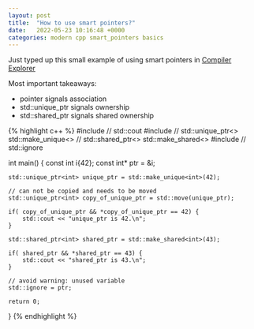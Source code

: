 ```yaml
---
layout: post
title:  "How to use smart pointers?"
date:   2022-05-23 10:16:48 +0000
categories: modern cpp smart_pointers basics
---
```

Just typed up this small example of using smart pointers in [Compiler Explorer](https://godbolt.org/z/MT937PdWc)

Most important takeaways:
* pointer signals association
* std::unique_ptr signals ownership
* std::shared_ptr signals shared ownership

{% highlight c++ %}
#include <iostream> // std::cout
#include <memory> // std::unique_ptr<> std::make_unique<> 
                  // std::shared_ptr<> std::make_shared<>
#include <tuple> // std::ignore

int main() {
    const int i{42};
    const int* ptr = &i; 
    
    std::unique_ptr<int> unique_ptr = std::make_unique<int>(42);

    // can not be copied and needs to be moved
    std::unique_ptr<int> copy_of_unique_ptr = std::move(unique_ptr);

    if( copy_of_unique_ptr && *copy_of_unique_ptr == 42) {
        std::cout << "unique_ptr is 42.\n";
    }

    std::shared_ptr<int> shared_ptr = std::make_shared<int>(43);

    if( shared_ptr && *shared_ptr == 43) {
        std::cout << "shared_ptr is 43.\n";
    }

    // avoid warning: unused variable
    std::ignore = ptr;
    
    return 0;
}
{% endhighlight %}
